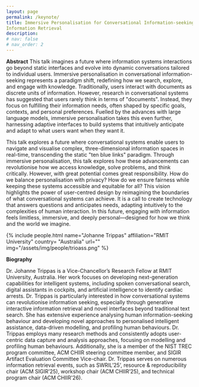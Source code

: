 ```yaml
---
layout: page
permalink: /keynote/
title: Immersive Personalisation for Conversational Information-seeking:The Future of Interactive
Information Retrieval
description:
# nav: false
# nav_order: 2
---
```


**Abstract**
This talk imagines a future where information systems interactions go beyond static interfaces and evolve into dynamic conversations tailored to individual users. Immersive personalisation in conversational information-seeking represents a paradigm shift, redefining how we search, explore, and engage with knowledge. Traditionally, users interact with documents as discrete units of information. However, research in conversational systems has suggested that users rarely think in terms of "documents". Instead, they focus on fulfilling their information needs, often shaped by specific goals, contexts, and personal preferences. Fuelled by the advances with large language models, immersive personalisation takes this even further, harnessing adaptive interfaces to build systems that intuitively anticipate and adapt to what users want when they want it.

This talk explores a future where conversational systems enable users to navigate and visualise complex, three-dimensional information spaces in real-time, transcending the static "ten blue links" paradigm. Through immersive personalisation, this talk explores how these advancements can revolutionise how we access knowledge, solve problems, and think critically. However, with great potential comes great responsibility. How do we balance personalisation with privacy? How do we ensure fairness while keeping these systems accessible and equitable for all? This vision highlights the power of user-centred design by reimagining the boundaries of what conversational systems can achieve. It is a call to create technology that answers questions and anticipates needs, adapting intuitively to the complexities of human interaction. In this future, engaging with information feels limitless, immersive, and deeply personal—designed for how we think and the world we imagine.

<div class="col-sm-4">
</div>
<div class="col-sm-4">
    {% include people.html name="Johanne Trippas" affiliation="RMIT University" country= "Australia" url="" img="/assets/img/people/trioass.png" %}
</div>
<div class="col-sm-4">
</div>


**Biography**

Dr. Johanne Trippas is a Vice-Chancellor’s Research Fellow at RMIT University, Australia. Her work focuses on developing next-generation capabilities for intelligent systems, including spoken conversational search, digital assistants in cockpits, and artificial intelligence to identify cardiac arrests. Dr. Trippas is particularly interested in how conversational systems can revolutionise information seeking, especially through generative interactive information retrieval and novel interfaces beyond traditional text search. She has extensive experience analysing human information-seeking behaviour and developing novel approaches to personalised intelligent assistance, data-driven modelling, and profiling human behaviours. Dr. Trippas employs many research methods and consistently adopts user-centric data capture and analysis approaches, focusing on modelling and profiling human behaviours. Additionally, she is a member of the NIST TREC program committee, ACM CHIIR steering committee member, and SIGIR Artifact Evaluation Committee Vice-chair. Dr. Trippas serves on numerous information retrieval events, such as SWRIL’25’, resource & reproducibility chair (ACM SIGIR’25), workshop chair (ACM CHIIR’25), and technical program chair (ACM CHIIR'26).